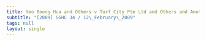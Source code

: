 ```yaml
---
title: Yeo Boong Hua and Others v Turf City Pte Ltd and Others and Another Suit
subtitle: "[2009] SGHC 34 / 12\_February\_2009"
tags: null
layout: single
---
```


